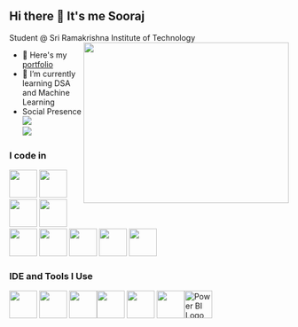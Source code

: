 ## Hi there 👋 It's me Sooraj 

Student @ Sri Ramakrishna Institute of Technology
<img align="right" width="370" height="290" src="https://media.giphy.com/media/v1.Y2lkPWVjZjA1ZTQ3dnp5dWY4c281bHVlcXV3OW4xZXI2bzIwc3VzZHZlZ3dpZXZxdHQwMiZlcD12MV9naWZzX3NlYXJjaCZjdD1n/ZVik7pBtu9dNS/giphy.gif">
- 🔭 Here's my [portfolio](https://sooraj-me.github.io/portfolio/)                                                 
- 🌱 I’m currently learning DSA and Machine Learning
- Social Presence
<br />  [<img src="https://img.shields.io/badge/LinkedIn-0077B5?style=for-the-badge&logo=linkedin&logoColor=white" />](https://www.linkedin.com/in/sooraj-r-nair-38757925a) <br/> [<img src="https://img.shields.io/badge/instagram-d62976?style=for-the-badge&logo=instagram&logoColor=white" />](https://www.instagram.com/s_o_o_raj_04?igsh=aWwwYjBvOTJoZ2Vz)

### I code in
<img height="50" width="50" src="https://img.icons8.com/color/48/000000/python.png" /> <img height="50" width="50" src="https://img.icons8.com/color/48/000000/c-programming.png" />  <img height="50" width="50" src="https://img.icons8.com/color/48/000000/java-coffee-cup-logo.png" /> <img height="50" width="50" src="https://img.icons8.com/color/48/000000/html-5.png" /> <img height="50" width="50" src="https://img.icons8.com/color/48/000000/css3.png" /> <img height="50" width="50" src="https://img.icons8.com/color/48/000000/sass.png"/> <img height="50" width="50" src="https://img.icons8.com/color/48/000000/bootstrap.png" />
<img height="50" width="50" src="https://img.icons8.com/color/48/000000/javascript.png"/> <img height="50" width="50" src="https://img.icons8.com/color/48/000000/mysql-logo.png"/> 

### IDE and Tools I Use
<img height="50" width="50" src="https://img.icons8.com/color/48/000000/visual-studio-code-2019.png"/> <img height="50" width="50" src="https://img.icons8.com/color/48/000000/pycharm.png"/> <img height="50" width="50" src="https://img.icons8.com/color/50/000000/git.png"/><img height="50" src="https://img.icons8.com/officel/480/null/java-eclipse.png"/> <img height="50" src="https://img.icons8.com/color/480/null/notion--v1.png" />   <img height="50" src="https://img.shields.io/badge/Netlify-00C7B7?style=for-the-badge&logo=netlify&logoColor=white"/><img height="50" width="50" src="https://upload.wikimedia.org/wikipedia/commons/4/4e/New_Power_BI_Logo.svg" alt="Power BI Logo" />


